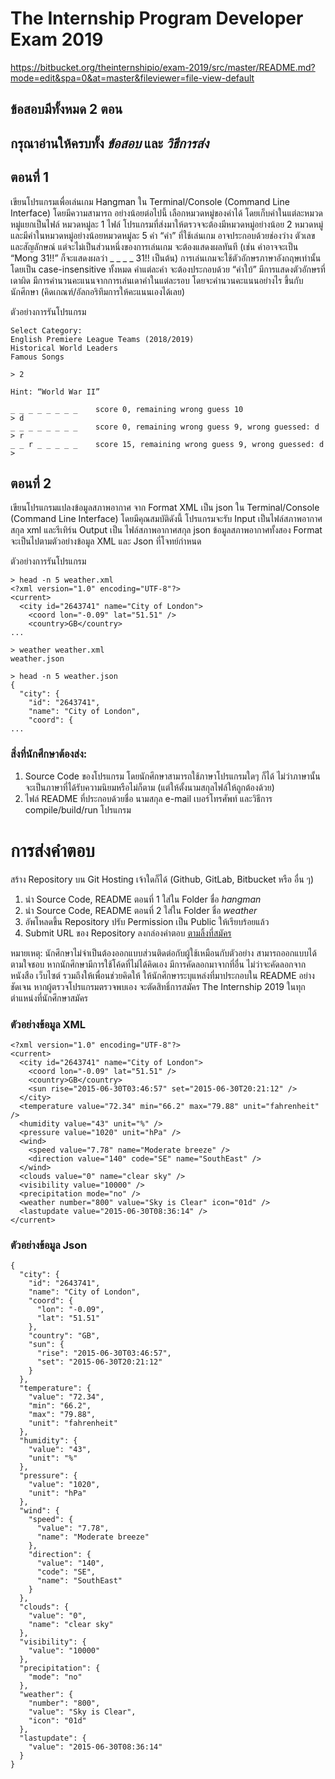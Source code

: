 # The Internship Program Developer Exam 2019
https://bitbucket.org/theinternshipio/exam-2019/src/master/README.md?mode=edit&spa=0&at=master&fileviewer=file-view-default

## ข้อสอบมีทั้งหมด 2 ตอน

## กรุณาอ่านให้ครบทั้ง _ข้อสอบ_ และ _วิธีการส่ง_

## ตอนที่ 1

เขียนโปรแกรมเพื่อเล่นเกม Hangman ใน Terminal/Console (Command Line Interface) โดยมีความสามารถ อย่างน้อยต่อไปนี้
เลือกหมวดหมู่ของคำได้ โดยเก็บคำในแต่ละหมวดหมู่แยกเป็นไฟล์ หมวดหมู่ละ 1 ไฟล์ โปรแกรมที่ส่งมาให้ตรวจจะต้องมีหมวดหมู่อย่างน้อย 2 หมวดหมู่ และมีคำในหมวดหมู่อย่างน้อยหมวดหมู่ละ 5 คำ
“คำ” ที่ใช้เล่นเกม อาจประกอบด้วยช่องว่าง ตัวเลข และสัญลักษณ์ แต่จะไม่เป็นส่วนหนึ่งของการเล่นเกม จะต้องแสดงผลทันที (เช่น คำอาจจะเป็น “Mong 31!!” ก็จะแสดงผลว่า \_ \_ \_ \_ 31!! เป็นต้น) การเล่นเกมจะใช้ตัวอักษรภาษาอังกฤษเท่านั้น โดยเป็น case-insensitive ทั้งหมด
คำแต่ละคำ จะต้องประกอบด้วย “คำใบ้”
มีการแสดงตัวอักษรที่เดาผิด
มีการคำนวนคะแนนจากการเล่นเดาคำในแต่ละรอบ โดยจะคำนวนคะแนนอย่างไร ขึ้นกับนักศึกษา (คิดเกณฑ์/อัลกอริทึมการให้คะแนนเองได้เลย)

ตัวอย่างการรันโปรแกรม

```
Select Category:
English Premiere League Teams (2018/2019)
Historical World Leaders
Famous Songs

> 2

Hint: “World War II”

_ _ _ _ _ _ _ _    score 0, remaining wrong guess 10
> d
_ _ _ _ _ _ _ _    score 0, remaining wrong guess 9, wrong guessed: d
> r
_ _ r _ _ _ _ _    score 15, remaining wrong guess 9, wrong guessed: d
>
```

## ตอนที่ 2

เขียนโปรแกรมแปลงข้อมูลสภาพอากาศ จาก Format XML เป็น json ใน Terminal/Console (Command Line Interface) โดยมีคุณสมบัติดังนี้
โปรแกรมจะรับ Input เป็นไฟล์สภาพอากาศสกุล xml และรีเทิร์น Output เป็น ไฟล์สภาพอากาศสกุล json
ข้อมูลสภาพอากาศทั้งสอง Format จะเป็นไปตามตัวอย่างข้อมูล XML และ Json ที่โจทย์กำหนด

ตัวอย่างการรันโปรแกรม

```
> head -n 5 weather.xml
<?xml version="1.0" encoding="UTF-8"?>
<current>
  <city id="2643741" name="City of London">
    <coord lon="-0.09" lat="51.51" />
    <country>GB</country>
...

> weather weather.xml
weather.json

> head -n 5 weather.json
{
  "city": {
    "id": "2643741",
    "name": "City of London",
    "coord": {
...
```

### สิ่งที่นักศึกษาต้องส่ง:
1. Source Code ของโปรแกรม โดยนักศึกษาสามารถใช้ภาษาโปรแกรมใดๆ ก็ได้ ไม่ว่าภาษานั้นจะเป็นภาษาที่ได้รับความนิยมหรือไม่ก็ตาม (แต่ให้ตั้งนามสกุลไฟล์ให้ถูกต้องด้วย)
2. ไฟล์ README ที่ประกอบด้วยชื่อ นามสกุล e-mail เบอร์โทรศัพท์ และวิธีการ compile/build/run โปรแกรม


# การส่งคำตอบ
สร้าง Repository บน Git Hosting เจ้าใดก็ได้ (Github, GitLab, Bitbucket หรือ อื่น ๆ)

1. นำ Source Code, README ตอนที่ 1 ใส่ใน Folder ชื่อ _hangman_
2. นำ Source Code, README ตอนที่ 2 ใส่ใน Folder ชื่อ _weather_
3. อัพโหลดขึ้น Repository ปรับ Permission เป็น Public ให้เรียบร้อยแล้ว
4. Submit URL ของ Repository ลงกล่องคำตอบ [ตามลิ้งที่สมัคร](https://theinternship.typeform.com/to/TPKi4v)

หมายเหตุ:
นักศึกษาไม่จำเป็นต้องออกแบบส่วนติดต่อกับผู้ใช้เหมือนกับตัวอย่าง สามารถออกแบบได้ตามใจชอบ
หากนักศึกษามีการใช้โค้ดที่ไม่ได้คิดเอง มีการคัดลอกมาจากที่อื่น ไม่ว่าจะคัดลอกจากหนังสือ เว็บไซต์ รวมถึงให้เพื่อนช่วยคิดให้ ให้นักศึกษาระบุแหล่งที่มาประกอบใน README อย่างชัดเจน หากผู้ตรวจโปรแกรมตรวจพบเอง จะตัดสิทธิ์การสมัคร The Internship 2019 ในทุกตำแหน่งที่นักศึกษาสมัคร


### ตัวอย่างข้อมูล XML

```
<?xml version="1.0" encoding="UTF-8"?>
<current>
  <city id="2643741" name="City of London">
    <coord lon="-0.09" lat="51.51" />
    <country>GB</country>
    <sun rise="2015-06-30T03:46:57" set="2015-06-30T20:21:12" />
  </city>
  <temperature value="72.34" min="66.2" max="79.88" unit="fahrenheit" />
  <humidity value="43" unit="%" />
  <pressure value="1020" unit="hPa" />
  <wind>
    <speed value="7.78" name="Moderate breeze" />
    <direction value="140" code="SE" name="SouthEast" />
  </wind>
  <clouds value="0" name="clear sky" />
  <visibility value="10000" />
  <precipitation mode="no" />
  <weather number="800" value="Sky is Clear" icon="01d" />
  <lastupdate value="2015-06-30T08:36:14" />
</current>
```

### ตัวอย่างข้อมูล Json

```
{
  "city": {
    "id": "2643741",
    "name": "City of London",
    "coord": {
      "lon": "-0.09",
      "lat": "51.51"
    },
    "country": "GB",
    "sun": {
      "rise": "2015-06-30T03:46:57",
      "set": "2015-06-30T20:21:12"
    }
  },
  "temperature": {
    "value": "72.34",
    "min": "66.2",
    "max": "79.88",
    "unit": "fahrenheit"
  },
  "humidity": {
    "value": "43",
    "unit": "%"
  },
  "pressure": {
    "value": "1020",
    "unit": "hPa"
  },
  "wind": {
    "speed": {
      "value": "7.78",
      "name": "Moderate breeze"
    },
    "direction": {
      "value": "140",
      "code": "SE",
      "name": "SouthEast"
    }
  },
  "clouds": {
    "value": "0",
    "name": "clear sky"
  },
  "visibility": {
    "value": "10000"
  },
  "precipitation": {
    "mode": "no"
  },
  "weather": {
    "number": "800",
    "value": "Sky is Clear",
    "icon": "01d"
  },
  "lastupdate": {
    "value": "2015-06-30T08:36:14"
  }
}
```
